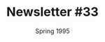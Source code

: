 ---
title: "Newsletter #33"
date: "Spring 1995"
pdf: "https://archive.org/details/interspecies-communication-newsletter-0033"
---